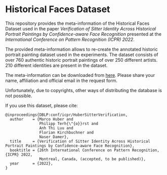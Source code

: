# Historical Faces Dataset

This repository provides the meta-information of the Historical Faces Dataset used in the paper *Verification of Sitter Identity Across Historical
Portrait Paintings by Confidence-aware Face Recognition* presented at the *International Conference on Pattern Recognition (ICPR) 2022*.

The provided meta-information allows to re-create the annotated historic portrait painting dataset used in the experiments. The dataset consists of over 760 authentic historic portrait paintings of over 250 different artists. 210 different identities are present in the dataset. 

The meta-information can be downloaded from [here](https://drive.google.com/drive/folders/1d1HJakdaPWnMDsT4D4ehclgVvTc33UW0). Please share your name, affiliation and official email in the request form.

Unfortunately, due to copyrights, other ways of distributing the database is not possible.

If you use this dataset, please cite:

```
@inproceedings{DBLP:conf/icpr/HuberSitterVerification,
  author    = {Marco Huber and
               Philipp Terh{\"{o}}rst and
               Anh Thi Luu and
               Florian Kirchbuchner and
               Naser Damer},
  title     = {Verification of Sitter Identity Across Historical Portrait Paintings by Confidence-aware Face Recognition},
  booktitle = {26th International Conference on Pattern Recognition, {ICPR} 2022,
               Montreal, Canada, (accepted, to be published)},
  year      = {2022},
}
```
